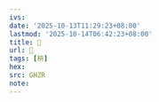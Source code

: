 ```yaml
---
ivs:
date: '2025-10-13T11:29:23+08:00'
lastmod: '2025-10-14T06:42:23+08:00'
title: 󰡒
url: 󰡒
tags: [枿]
hex: 
src: GHZR
note:
---
```

